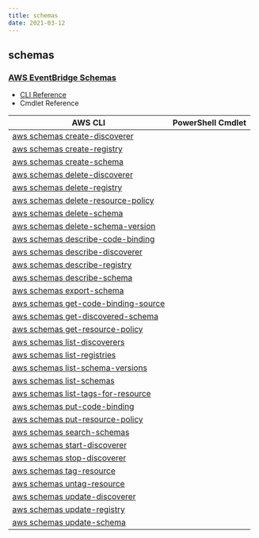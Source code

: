 ```yaml
---
title: schemas
date: 2021-03-12
---
```


## schemas

### [AWS EventBridge Schemas](https://aws.amazon.com/eventbridge/)

* [CLI Reference](https://docs.aws.amazon.com/cli/latest/reference/schemas/index.html)
* Cmdlet Reference

|AWS CLI|PowerShell Cmdlet|
|----|----|
|[aws schemas create-discoverer](https://docs.aws.amazon.com/cli/latest/reference/schemas/create-discoverer.html)||
|[aws schemas create-registry](https://docs.aws.amazon.com/cli/latest/reference/schemas/create-registry.html)||
|[aws schemas create-schema](https://docs.aws.amazon.com/cli/latest/reference/schemas/create-schema.html)||
|[aws schemas delete-discoverer](https://docs.aws.amazon.com/cli/latest/reference/schemas/delete-discoverer.html)||
|[aws schemas delete-registry](https://docs.aws.amazon.com/cli/latest/reference/schemas/delete-registry.html)||
|[aws schemas delete-resource-policy](https://docs.aws.amazon.com/cli/latest/reference/schemas/delete-resource-policy.html)||
|[aws schemas delete-schema](https://docs.aws.amazon.com/cli/latest/reference/schemas/delete-schema.html)||
|[aws schemas delete-schema-version](https://docs.aws.amazon.com/cli/latest/reference/schemas/delete-schema-version.html)||
|[aws schemas describe-code-binding](https://docs.aws.amazon.com/cli/latest/reference/schemas/describe-code-binding.html)||
|[aws schemas describe-discoverer](https://docs.aws.amazon.com/cli/latest/reference/schemas/describe-discoverer.html)||
|[aws schemas describe-registry](https://docs.aws.amazon.com/cli/latest/reference/schemas/describe-registry.html)||
|[aws schemas describe-schema](https://docs.aws.amazon.com/cli/latest/reference/schemas/describe-schema.html)||
|[aws schemas export-schema](https://docs.aws.amazon.com/cli/latest/reference/schemas/export-schema.html)||
|[aws schemas get-code-binding-source](https://docs.aws.amazon.com/cli/latest/reference/schemas/get-code-binding-source.html)||
|[aws schemas get-discovered-schema](https://docs.aws.amazon.com/cli/latest/reference/schemas/get-discovered-schema.html)||
|[aws schemas get-resource-policy](https://docs.aws.amazon.com/cli/latest/reference/schemas/get-resource-policy.html)||
|[aws schemas list-discoverers](https://docs.aws.amazon.com/cli/latest/reference/schemas/list-discoverers.html)||
|[aws schemas list-registries](https://docs.aws.amazon.com/cli/latest/reference/schemas/list-registries.html)||
|[aws schemas list-schema-versions](https://docs.aws.amazon.com/cli/latest/reference/schemas/list-schema-versions.html)||
|[aws schemas list-schemas](https://docs.aws.amazon.com/cli/latest/reference/schemas/list-schemas.html)||
|[aws schemas list-tags-for-resource](https://docs.aws.amazon.com/cli/latest/reference/schemas/list-tags-for-resource.html)||
|[aws schemas put-code-binding](https://docs.aws.amazon.com/cli/latest/reference/schemas/put-code-binding.html)||
|[aws schemas put-resource-policy](https://docs.aws.amazon.com/cli/latest/reference/schemas/put-resource-policy.html)||
|[aws schemas search-schemas](https://docs.aws.amazon.com/cli/latest/reference/schemas/search-schemas.html)||
|[aws schemas start-discoverer](https://docs.aws.amazon.com/cli/latest/reference/schemas/start-discoverer.html)||
|[aws schemas stop-discoverer](https://docs.aws.amazon.com/cli/latest/reference/schemas/stop-discoverer.html)||
|[aws schemas tag-resource](https://docs.aws.amazon.com/cli/latest/reference/schemas/tag-resource.html)||
|[aws schemas untag-resource](https://docs.aws.amazon.com/cli/latest/reference/schemas/untag-resource.html)||
|[aws schemas update-discoverer](https://docs.aws.amazon.com/cli/latest/reference/schemas/update-discoverer.html)||
|[aws schemas update-registry](https://docs.aws.amazon.com/cli/latest/reference/schemas/update-registry.html)||
|[aws schemas update-schema](https://docs.aws.amazon.com/cli/latest/reference/schemas/update-schema.html)||

